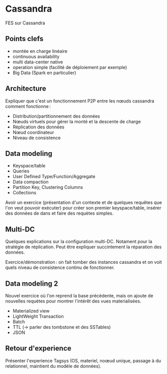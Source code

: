 # Cassandra

FES sur Cassandra

## Points clefs

- montée en charge linéaire
- continuous availability
- multi data-center native
- operation simple (facilité de déploiement par exemple)
- Big Data (Spark en particulier)

## Architecture

Expliquer que c'est un fonctionnement P2P entre les nœuds cassandra comment
fonctionne :

- Distribution/partitionnement des données
- Nœuds virtuels pour gérer la monté et la descente de charge
- Réplication des données
- Nœud coordinateur
- Niveau de consistence

## Data modeling

- Keyspace/table
- Queries
- User Defined Type/Function/Aggregate
- Data compaction
- Partition Key, Clustering Columns
- Collections

Avoir un exercice (présentation d'un contexte et de quelques requêtes que l'on
veut pouvoir exécuter) pour créer son premier keyspace/table, insérer des données
de dans et faire des requètes simples.

## Multi-DC

Quelques explications sur la configuration multi-DC.
Notament pour la stratégie de réplication.
Peut être expliquer succintement la réparation des données.

Exercice/démonstration : on fait tomber des instances cassandra et on voit quels
niveau de consistence continu de fonctionner.

## Data modeling 2

Nouvel exercice où l'on reprend la base précédente, mais on ajoute de nouvelles
requètes pour montrer l'intérêt des vues materialisées.

- Materialized view
- LightWeight Transaction
- Batch
- TTL (→ parler des tombstone et des SSTables)
- JSON

## Retour d'experience

Présenter l'experience Tagsys (OS, materiel, noœud unique, passage à du
relationnel, maintient du modèle de données).

